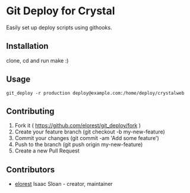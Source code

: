 # Git Deploy for Crystal

Easily set up deploy scripts using githooks. 

## Installation

clone, cd and run make :)

## Usage

`git_deploy -r production deploy@example.com:/home/deploy/crystalweb`

## Contributing

1. Fork it ( https://github.com/elorest/git_deploy/fork )
2. Create your feature branch (git checkout -b my-new-feature)
3. Commit your changes (git commit -am 'Add some feature')
4. Push to the branch (git push origin my-new-feature)
5. Create a new Pull Request

## Contributors

- [elorest](https://github.com/elorest) Isaac Sloan - creator, maintainer
